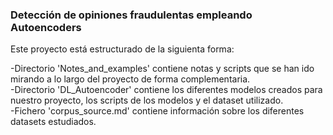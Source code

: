 ### Detección de opiniones fraudulentas empleando Autoencoders

Este proyecto está estructurado de la siguienta forma:</br>

-Directorio 'Notes_and_examples' contiene notas y scripts  que se han ido mirando a lo largo del proyecto de forma complementaria.</br>
-Directorio 'DL_Autoencoder' contiene los diferentes modelos creados para nuestro proyecto, los scripts de los modelos y el dataset utilizado.</br>
-Fichero 'corpus_source.md' contiene información sobre los diferentes datasets estudiados.</br>
